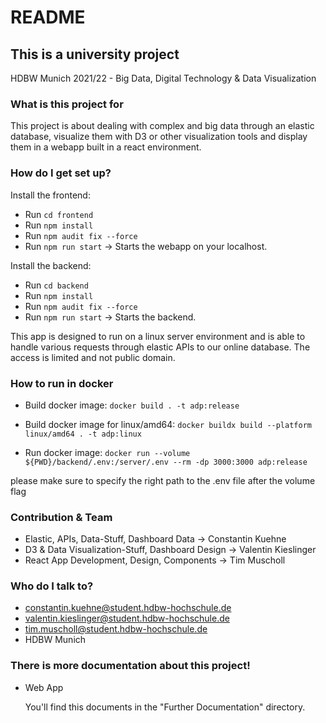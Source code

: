 # README #

## This is a university project ##

HDBW Munich 2021/22 - Big Data, Digital Technology & Data Visualization

### What is this project for ###

This project is about dealing with complex and big data through an elastic database, visualize them with D3 or other visualization tools 
and display them in a webapp built in a react environment. 

### How do I get set up? ###

Install the frontend:

* Run ``cd frontend``
* Run ``npm install``
* Run ``npm audit fix --force``
* Run ``npm run start`` -> Starts the webapp on your localhost. 

Install the backend:

* Run ``cd backend``
* Run ``npm install``
* Run ``npm audit fix --force``
* Run ``npm run start`` -> Starts the backend.

This app is designed to run on a linux server environment and is able to handle various requests through elastic APIs to our online database.
The access is limited and not public domain.

### How to run in docker ###

* Build docker image:
``docker build . -t adp:release``

* Build docker image for linux/amd64:
``docker buildx build --platform linux/amd64 . -t adp:linux``

* Run docker image:
``docker run --volume ${PWD}/backend/.env:/server/.env --rm -dp 3000:3000 adp:release``

please make sure to specify the right path to the .env file after the volume flag

### Contribution & Team ###

* Elastic, APIs, Data-Stuff, Dashboard Data -> Constantin Kuehne
* D3 & Data Visualization-Stuff, Dashboard Design -> Valentin Kieslinger
* React App Development, Design, Components -> Tim Muscholl

### Who do I talk to? ###

* constantin.kuehne@student.hdbw-hochschule.de
* valentin.kieslinger@student.hdbw-hochschule.de
* tim.muscholl@student.hdbw-hochschule.de
* HDBW Munich

### There is more documentation about this project!

* Web App

	You'll find this documents in the "Further Documentation" directory.
